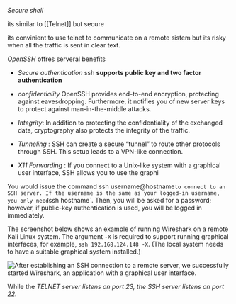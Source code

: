 *Secure shell*

its similar to [[Telnet]] but secure 

its convinient to use telnet to communicate on a remote sistem but its risky when all the traffic is sent in clear text.

*OpenSSH*  offres serveral benefits

- *Secure authentication* ssh **supports public key and two factor authentication** 

- *confidentiality* OpenSSH provides end-to-end encryption, protecting against eavesdropping. Furthermore, it notifies you of new server keys to protect against man-in-the-middle attacks.

- *Integrity*: In addition to protecting the confidentiality of the exchanged data, cryptography also protects the integrity of the traffic.

- *Tunneling* : SSH can create a secure “tunnel” to route other protocols through SSH. This setup leads to a VPN-like connection.

- *X11 Forwarding* : If you connect to a Unix-like system with a graphical user interface, SSH allows you to use the graphi

You would issue the command ssh username@hostname` to connect to an SSH server. If the username is the same as your logged-in username, you only need `ssh hostname`. Then, you will be asked for a password; however, if public-key authentication is used, you will be logged in immediately.

The screenshot below shows an example of running Wireshark on a remote Kali Linux system. The argument `-X` is required to support running graphical interfaces, for example, `ssh 192.168.124.148 -X`. (The local system needs to have a suitable graphical system installed.)

![After establishing an SSH connection to a remote server, we successfully started Wireshark, an application with a graphical user interface.](https://tryhackme-images.s3.amazonaws.com/user-uploads/5f04259cf9bf5b57aed2c476/room-content/5f04259cf9bf5b57aed2c476-1721903514417.png)

While the *TELNET server listens on port 23, the SSH server listens on port 22.*